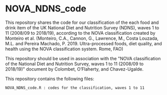 # NOVA_NDNS_code

This repository shares the code for our classification of the each food and drink item of the UK National Diet and Nutrition Survey (NDNS), waves 1 to 11 (2008/09 to 2018/19), according to the NOVA classification created by Monteiro et al. (Monteiro, C.A., Cannon, G., Lawrence, M., Costa Louzada, M.L. and Pereira Machado, P. 2019. Ultra-processed foods, diet quality, and health using the NOVA classification system. Rome, FAO)


This repository should be used in association with the "NOVA classification of the National Diet and Nutrition Survey, waves 1 to 11 (2008/09 to 2018/19)" document by  Colombet, O’Flaherty, and Chavez-Ugalde. 

This repository contains the following files:

    NOVA_NDNS_code.R : codes for the classification, waves 1 to 11
